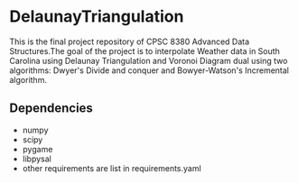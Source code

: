 # DelaunayTriangulation
This is the final project repository of CPSC 8380 Advanced Data Structures.The goal of the project is to interpolate Weather data in South Carolina using Delaunay Triangulation and Voronoi Diagram dual using two algorithms: Dwyer's Divide and conquer and Bowyer-Watson's Incremental algorithm.

## Dependencies
- numpy
- scipy
- pygame
- libpysal
- other requirements are list in requirements.yaml

